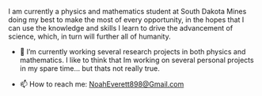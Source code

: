 I am currently a physics and mathematics student at South Dakota Mines doing my best to make the most of every opportunity, in the hopes that I can use the knowledge and skills I learn to drive the advancement of science, which, in turn will further all of humanity.

- 🔭 I’m currently working several research projects in both physics and mathematics. I like to think that Im working on several personal projects in my spare time... but thats not really true.
<!-- [Tasks](https://github.com/Noah-Everett/Tasks) and [Neural_Network](https://github.com/Noah-Everett/Neural_Network) -->
- 📫 How to reach me: [NoahEverett898@Gmail.com](https://mail.google.com/mail/u/0/?fs=1&tf=cm&source=mailto&to=noaheverett898@gmail.com)

<!--
**Noah-Everett/Noah-Everett** is a ✨ _special_ ✨ repository because its `README.md` (this file) appears on your GitHub profile.

Here are some ideas to get you started:

- 🔭 I’m currently working on ...
- 🌱 I’m currently learning ...
- 👯 I’m looking to collaborate on ...
- 🤔 I’m looking for help with ...
- 💬 Ask me about ...
- 📫 How to reach me: ...
- 😄 Pronouns: ...
- ⚡ Fun fact: ...
-->
